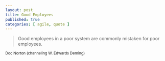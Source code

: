 ```yaml
---
layout: post
title: Good Employees
published: true
categories: [ agile, quote ]
---
```


<blockquote>
Good employees in a poor system are commonly 
mistaken for poor employees.
</blockquote>
<small>Doc Norton (channeling W. Edwards Deming)</small>
